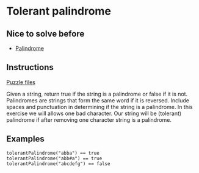 # Tolerant palindrome

## Nice to solve before

* [Palindrome](../basic/Palindrome.md)

## Instructions

[Puzzle files](.)

Given a string, return true if the string is a palindrome or false if it is not.  Palindromes are strings that form the same word if it is
reversed. Include spaces and punctuation in determining if the string is a palindrome. In this exercise we will allows one bad character.
Our string will be (tolerant) palindrome if after removing one character string is a palindrome.

## Examples

```
tolerantPalindrome("abba") == true
tolerantPalindrome("abb#a") == true
tolerantPalindrome("abcdefg") == false

```

